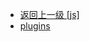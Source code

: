 - [返回上一级 [js]](web前端/视频相关/plyr/plyr-3.7.8/src/js/)
- [plugins](web前端/视频相关/plyr/plyr-3.7.8/src/js/plugins/)
